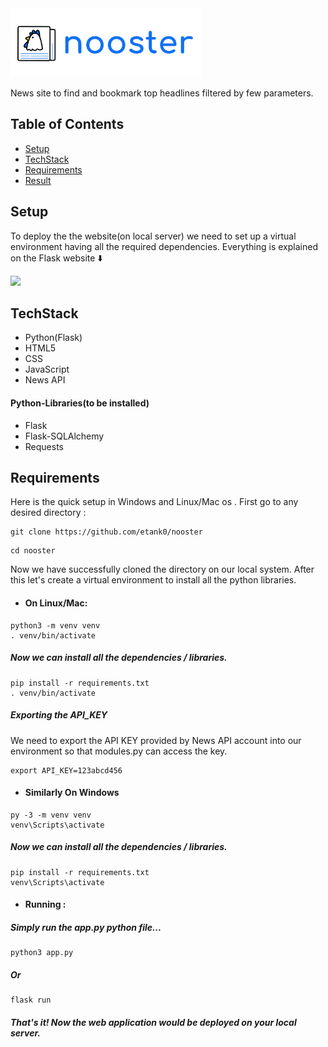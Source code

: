 <picture>
  <img alt="Nooster logo" src = "https://github.com/etank0/nooster/blob/main/static/nooster-head.png" height = "110px" >
</picture>

News site to find and bookmark top headlines filtered by few parameters.

## Table of Contents

- [Setup](#Setup)
- [TechStack](#TechStack)
- [Requirements](#Requirements)
- [Result](#Result)

## Setup
To deploy the the website(on local server) we need to set up a virtual environment having all the required dependencies. Everything is explained on the Flask website :arrow_down:

<a href="https://flask.palletsprojects.com/en/2.2.x/installation/"><img src = "https://user-images.githubusercontent.com/89385145/231574201-a823f3ec-ff4b-47f0-9677-6eb74c020cfd.png" height = "100px"></a>

## TechStack
- Python(Flask)
- HTML5
- CSS
- JavaScript
- News API

#### Python-Libraries(to be installed)
- Flask
- Flask-SQLAlchemy
- Requests

## Requirements
Here is the quick setup in Windows and Linux/Mac os . First go to any desired directory : 
```
git clone https://github.com/etank0/nooster
```
```
cd nooster
```
Now we have successfully cloned the directory on our local system.
After this let's create a virtual environment to install all the python libraries.

- #### On Linux/Mac:
```
python3 -m venv venv
. venv/bin/activate
```
##### Now we can install all the dependencies / libraries.
```
pip install -r requirements.txt
. venv/bin/activate
```
##### Exporting the API_KEY
We need to export the API KEY provided by News API account into our environment so that modules.py can access the key.
```
export API_KEY=123abcd456
```
- #### Similarly On Windows
```
py -3 -m venv venv
venv\Scripts\activate
```
##### Now we can install all the dependencies / libraries.
```
pip install -r requirements.txt
venv\Scripts\activate
```
- #### Running :
##### Simply run the app.py python file...
```
python3 app.py
```
##### Or
```
flask run
```
##### That's it! Now the web application would be deployed on your local server.
